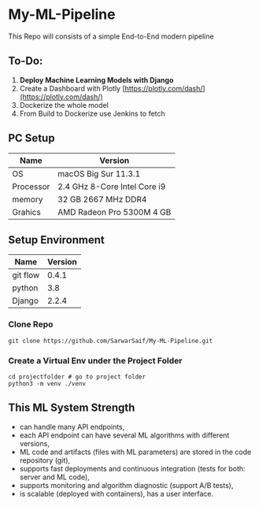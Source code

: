 # My-ML-Pipeline
This Repo will consists of a simple End-to-End modern pipeline

## To-Do:
1. **Deploy Machine Learning Models with Django**
2. Create a Dashboard with Plotly [https://plotly.com/dash/](https://plotly.com/dash/)
3. Dockerize the whole model 
4. From Build to Dockerize use Jenkins to fetch

## PC Setup
| Name | Version|
|---|---|
| OS | macOS Big Sur 11.3.1 |
| Processor | 2.4 GHz 8-Core Intel Core i9 |
| memory | 32 GB 2667 MHz DDR4 |
| Grahics | AMD Radeon Pro 5300M 4 GB |

## Setup Environment
| Name | Version|
|---|---|
| git flow | 0.4.1 |
| python | 3.8 | 
| Django | 2.2.4 | 

### Clone Repo
```
git clone https://github.com/SarwarSaif/My-ML-Pipeline.git
```

### Create a Virtual Env under the Project Folder
```
cd projectfolder # go to project folder
python3 -m venv ./venv
```

## This ML System Strength
- can handle many API endpoints,
- each API endpoint can have several ML algorithms with different versions,
- ML code and artifacts (files with ML parameters) are stored in the code repository (git),
- supports fast deployments and continuous integration (tests for both: server and ML code),
- supports monitoring and algorithm diagnostic (support A/B tests),
- is scalable (deployed with containers),
has a user interface.



